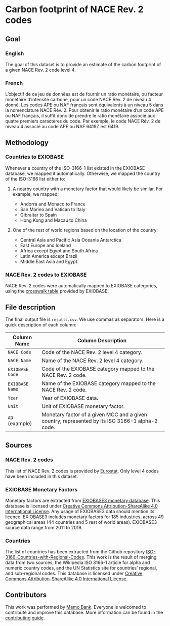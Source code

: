 # Carbon footprint of NACE Rev. 2 codes

## Goal

### English

The goal of this dataset is to provide an estimate of the carbon footprint of a given NACE Rev. 2 code level 4.

### French

L’objectif de ce jeu de données est de fournir un ratio monétaire, ou facteur monétaire d’intensité carbone, pour un code NACE Rév. 2 de niveau 4 donné. Les codes APE ou NAF français sont équivalents à un niveau 5 dans la nomenclature NACE Rév. 2. Pour obtenir le ratio monétaire d’un code APE ou NAF français, il suffit donc de prendre le ratio monétaire associé aux quatre premiers caractères du code. Par exemple, le code NACE Rév. 2 de niveau 4 associé au code APE ou NAF 6419Z est 6419.

## Methodology

### Countries to EXIOBASE

Whenever a country of the ISO-3166-1 list existed in the EXIOBASE database, we mapped it automatically. Otherwise, we mapped the country of the ISO-3166 list either to:

1. A nearby country with a monetary factor that would likely be similar. For example, we mapped:

   - Andorra and Monaco to France
   - San Marino and Vatican to Italy
   - Gibraltar to Spain
   - Hong Kong and Macau to China

2. One of the rest of world regions based on the location of the country:

   - Central Asia and Pacific Asia Oceania Antarctica
   - East Europe and Iceland
   - Africa except Egypt and South Africa
   - Latin America except Brazil
   - Middle East Asia and Egypt.

### NACE Rev. 2 codes to EXIOBASE

NACE Rev. 2 codes were automatically mapped to EXIOBASE categories, using the [crosswalk table](https://ntnu.app.box.com/v/EXIOBASEconcordances/file/682195219009) provided by EXIOBASE.

## File description

The final output file is `results.csv`. We use commas as separators. Here is a quick description of each column:

| Column Name | Column Description |
| --- | --- |
| `NACE Code` | Code of the NACE Rev. 2 level 4 category. |
| `NACE Name` | Name of the NACE Rev. 2 level 4 category. |
| `EXIOBASE Code` | Code of the EXIOBASE category mapped to the NACE Rev. 2 code. |
| `EXIOBASE Name` | Name of the EXIOBASE category mapped to the NACE Rev. 2 code. |
| `Year` | Year of EXIOBASE data. |
| `Unit` | Unit of EXIOBASE monetary factor. |
| `AD` (example) | Monetary factor of a given MCC and a given country, represented by its ISO 3166-1 alpha-2 code. |


## Sources

### NACE Rev. 2 codes

This list of NACE Rev. 2 codes is provided by [Eurostat](https://ec.europa.eu/eurostat/web/products-manuals-and-guidelines/-/ks-ra-07-015). Only level 4 codes have been included in this dataset.

### EXIOBASE Monetary Factors

Monetary factors are extracted from [EXIOBASE3 monetary database](https://www.exiobase.eu/index.php/data-download/exiobase3hyb). This database is licensed under [Creative Commons Attribution-ShareAlike 4.0 International License](https://creativecommons.org/licenses/by-sa/4.0/). Any usage of EXIOBASE3 data should mention its licence. EXIOBASE3 includes monetary factors for 185 industries, across 49 geographical areas (44 countries and 5 rest of world areas). EXIOBASE3 source data range from 2011 to 2019.

### Countries

The list of countries has been extracted from the Github repository [ISO-3166-Countries-with-Regional-Codes](https://github.com/lukes/ISO-3166-Countries-with-Regional-Codes). This work is the result of merging data from two sources, the Wikipedia ISO 3166-1 article for alpha and numeric country codes, and the UN Statistics site for countries’ regional, and sub-regional codes. This database is licensed under [Creative Commons Attribution-ShareAlike 4.0 International License](https://creativecommons.org/licenses/by-sa/4.0/).

## Contributors

This work was performed by [Memo Bank](https://memo.bank/). Everyone is welcomed to contribute and improve this database. More information can be found in the [contributing guide](../CONTRIBUTING.md).

